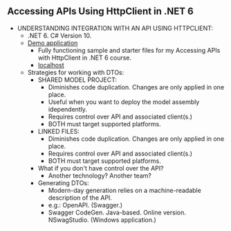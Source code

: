 ## Accessing APIs Using HttpClient in .NET 6

- UNDERSTANDING INTEGRATION WITH AN API USING HTTPCLIENT:
  - .NET 6. C# Version 10.
  - [Demo application](https://github.com/KevinDockx/AccessingAPIsWithHttpClientDotNet6)
    - Fully functioning sample and starter files for my Accessing APIs with HttpClient in .NET 6 course.
    - [localhost](http://localhost:5001/swagger/index.html)
  - Strategies for working with DTOs:
    - SHARED MODEL PROJECT:
      - Diminishes code duplication. Changes are only applied in one place.
      - Useful when you want to deploy the model assembly idependently.
      - Requires control over API and associated client(s.)
      - BOTH must target supported platforms.
    - LINKED FILES:
      - Diminishes code duplication. Changes are only applied in one place.
      - Requires control over API and associated client(s.)
      - BOTH must target supported platforms.
    - What if you don't have control over the API?
      - Another technology? Another team?
    - Generating DTOs:
      - Modern-day generation relies on a machine-readable description of the API.
      - e.g.: OpenAPI. (Swagger.)
      - Swagger CodeGen. Java-based. Online version. NSwagStudio. (Windows application.)